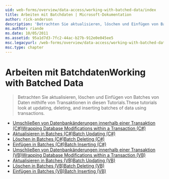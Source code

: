 ```yaml
---
uid: web-forms/overview/data-access/working-with-batched-data/index
title: Arbeiten mit Batchdaten | Microsoft-Dokumentation
author: rick-anderson
description: 'Betrachten Sie aktualisieren, löschen und Einfügen von Batches von Daten mithilfe von Transaktionen in diesen Tutorials.'
ms.author: riande
ms.date: 10/05/2011
ms.assetid: 95a1d7d3-7fc2-44ac-b27b-912e0e045ee5
msc.legacyurl: /web-forms/overview/data-access/working-with-batched-data
msc.type: chapter
---
```

<a name="working-with-batched-data"></a><span data-ttu-id="6c28a-103">Arbeiten mit Batchdaten</span><span class="sxs-lookup"><span data-stu-id="6c28a-103">Working with Batched Data</span></span>
====================
> <span data-ttu-id="6c28a-104">Betrachten Sie aktualisieren, löschen und Einfügen von Batches von Daten mithilfe von Transaktionen in diesen Tutorials.</span><span class="sxs-lookup"><span data-stu-id="6c28a-104">These tutorials look at updating, deleting, and inserting batches of data using transactions.</span></span>


- [<span data-ttu-id="6c28a-105">Umschließen von Datenbankänderungen innerhalb einer Transaktion (C#)</span><span class="sxs-lookup"><span data-stu-id="6c28a-105">Wrapping Database Modifications within a Transaction (C#)</span></span>](wrapping-database-modifications-within-a-transaction-cs.md)
- [<span data-ttu-id="6c28a-106">Aktualisieren in Batches (C#)</span><span class="sxs-lookup"><span data-stu-id="6c28a-106">Batch Updating (C#)</span></span>](batch-updating-cs.md)
- [<span data-ttu-id="6c28a-107">Löschen in Batches (C#)</span><span class="sxs-lookup"><span data-stu-id="6c28a-107">Batch Deleting (C#)</span></span>](batch-deleting-cs.md)
- [<span data-ttu-id="6c28a-108">Einfügen in Batches (C#)</span><span class="sxs-lookup"><span data-stu-id="6c28a-108">Batch Inserting (C#)</span></span>](batch-inserting-cs.md)
- [<span data-ttu-id="6c28a-109">Umschließen von Datenbankänderungen innerhalb einer Transaktion (VB)</span><span class="sxs-lookup"><span data-stu-id="6c28a-109">Wrapping Database Modifications within a Transaction (VB)</span></span>](wrapping-database-modifications-within-a-transaction-vb.md)
- [<span data-ttu-id="6c28a-110">Aktualisieren in Batches (VB)</span><span class="sxs-lookup"><span data-stu-id="6c28a-110">Batch Updating (VB)</span></span>](batch-updating-vb.md)
- [<span data-ttu-id="6c28a-111">Löschen in Batches (VB)</span><span class="sxs-lookup"><span data-stu-id="6c28a-111">Batch Deleting (VB)</span></span>](batch-deleting-vb.md)
- [<span data-ttu-id="6c28a-112">Einfügen in Batches (VB)</span><span class="sxs-lookup"><span data-stu-id="6c28a-112">Batch Inserting (VB)</span></span>](batch-inserting-vb.md)
